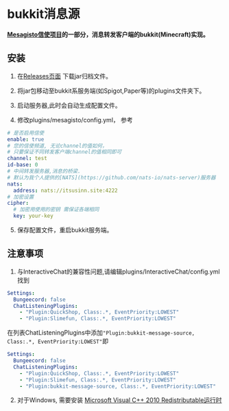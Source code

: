 # bukkit消息源
**[Mesagisto信使项目](https://github.com/MeowCat-Studio/mesagisto)的一部分，消息转发客户端的bukkit(Minecraft)实现。**

## 安装

1. 在[Releases页面](https://github.com/MeowCat-Studio/bukkit-message-source/releases) 下载jar归档文件。

2. 将jar包移动至bukkit系服务端(如Spigot,Paper等)的plugins文件夹下。

3. 启动服务器,此时会自动生成配置文件。

4. 修改plugins/mesagisto/config.yml，
  参考
  ```yaml
  # 是否启用信使
  enable: true
  # 您的信使频道, 无论channel的值如何，
  # 只要保证不同转发客户端channel的值相同即可
  channel: test
  id-base: 0
  # 中间转发服务器,消息的桥梁.
  # 默认为我个人提供的[NATS](https://github.com/nats-io/nats-server)服务器
  nats:
    address: nats://itsusinn.site:4222
  # 加密设置
  cipher:
    # 加密用使用的密钥 需保证各端相同
    key: your-key
  ```

5. 保存配置文件，重启bukkit服务端。

## 注意事项
1. 与InteractiveChat的兼容性问题,请编辑plugins/InteractiveChat/config.yml
  找到
  ```yaml
  Settings:
    Bungeecord: false
    ChatListeningPlugins:
      - "Plugin:QuickShop, Class:.*, EventPriority:LOWEST"
      - "Plugin:Slimefun, Class:.*, EventPriority:LOWEST"
  ```
  在列表ChatListeningPlugins中添加`"Plugin:bukkit-message-source, Class:.*, EventPriority:LOWEST"`即
  ```yaml
  Settings:
    Bungeecord: false
    ChatListeningPlugins:
      - "Plugin:QuickShop, Class:.*, EventPriority:LOWEST"
      - "Plugin:Slimefun, Class:.*, EventPriority:LOWEST"
      - "Plugin:bukkit-message-source, Class:.*, EventPriority:LOWEST"
  ```
2. 对于Windows, 需要安装 [Microsoft Visual C++ 2010 Redistributable运行时](https://www.microsoft.com/en-us/download/details.aspx?id=26999)
